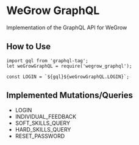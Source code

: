 # WeGrow GraphQL
Implementation of the GraphQL API for WeGrow

## How to Use
```
import gql from 'graphql-tag';
let weGrowGraphQL = require('wegrow_graphql');

const LOGIN = `${gql}${weGrowGraphQL.LOGIN}`;

```
## Implemented Mutations/Queries
- LOGIN
- INDIVIDUAL_FEEDBACK
- SOFT_SKILLS_QUERY
- HARD_SKILLS_QUERY
- RESET_PASSWORD
